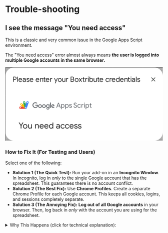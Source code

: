 # Trouble-shooting

## I see the message "You need access"

This is a classic and very common issue in the Google Apps Script environment.

The "You need access" error almost always means **the user is logged into multiple Google accounts in the same browser.**

![no-access](./you-have-no-access.png)

### How to Fix It (For Testing and Users)

Select one of the following:

* **Solution 1 (The Quick Test):** Run your add-on in an **Incognito Window**. In Incognito, log in *only* to the single Google account that has the spreadsheet. This guarantees there is no account conflict.
* **Solution 2 (The Best Fix):** Use **Chrome Profiles**. Create a separate Chrome Profile for each Google account. This keeps all cookies, logins, and sessions completely separate.
* **Solution 3 (The Annoying Fix):** **Log out of all Google accounts** in your browser. Then, log back in *only* with the account you are using for the spreadsheet.

<details>
  <summary>Why This Happens (click for technical explanation):</summary>

1.  **Modal is an `iframe`**: The `showModalDialog` command creates a modal window, which is essentially an `iframe` that loads your HTML.
2.  **Server vs. Client**: Your server-side code (`.gs`) runs `showModalDialog`, which successfully creates the modal and sets its **title** ("My Dialog"). This part works fine because it's running as the user who ran the add-on.
3.  **Client-Side Loading**: The browser then tries to load the *content* of that `iframe` (your HTML file). To do this, it has to fetch the HTML from Google's servers (`n-....googleusercontent.com`).
4.  **Multi-Account Conflict**: If you are logged into multiple Google accounts (e.g., `personal@gmail.com` and `work@company.com`), your browser often defaults to your *primary* account (the first one you logged into) for new authentication requests.
5.  **The Error**: The browser tries to fetch the HTML using your `personal@gmail.com` account, but the add-on is running under your `work@company.com` account. Google's servers see the request from the wrong user, deny access, and serve the "You need access" error page inside the `iframe`.
</details>

